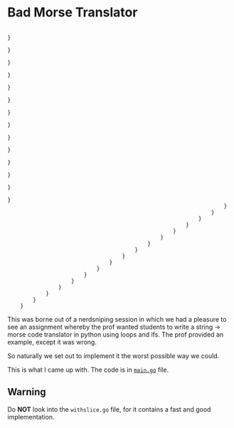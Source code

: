 # Bad Morse Translator
```
                                                                                                                            }
                                                                                                                        }
                                                                                                                    }
                                                                                                                }
                                                                                                            }
                                                                                                        }
                                                                                                    }
                                                                                                }
                                                                                            }
                                                                                        }
                                                                                    }
                                                                                }
                                                                            }
                                                                        }
                                                                    }
                                                                }
                                                            }
                                                        }
                                                    }
                                                }
                                            }
                                        }
                                    }
                                }
                            }
                        }
                    }
                }
            }
        }
    }
```

This was borne out of a nerdsniping session in which we had a pleasure to see an assignment whereby the prof wanted students to write a string -> morse code translator in python using loops and ifs. The prof provided an example, except it was wrong.

So naturally we set out to implement it the worst possible way we could.

This is what I came up with. The code is in [`main.go`](main.go) file.

## Warning
Do **NOT** look into the `withslice.go` file, for it contains a fast and good implementation.
